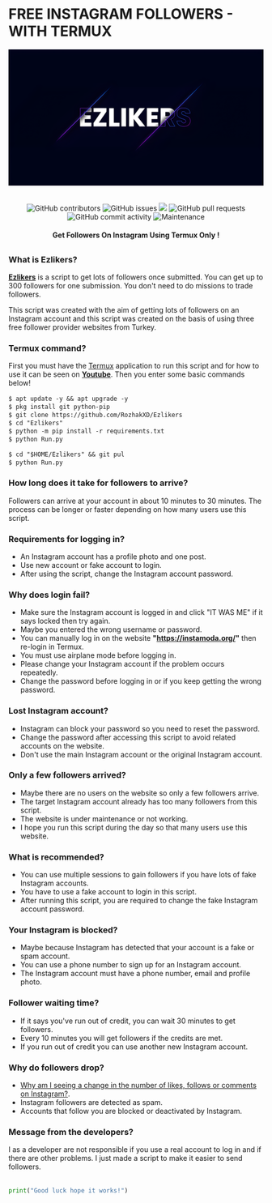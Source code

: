 # FREE INSTAGRAM FOLLOWERS - WITH TERMUX
<div align="center">
  <img src="Data/Ezlikers.png">
  <br>
  <br>
  <p>
    <img alt="GitHub contributors" src="https://img.shields.io/github/contributors/rozhakxd/Ezlikers">
    <img alt="GitHub issues" src="https://img.shields.io/github/issues/rozhakxd/Ezlikers">
    <img src="https://img.shields.io/badge/PRs-welcome-brightgreen.svg?style=shields">
    <img alt="GitHub pull requests" src="https://img.shields.io/github/issues-pr/rozhakxd/Ezlikers">
    <img alt="GitHub commit activity" src="https://img.shields.io/github/commit-activity/m/rozhakxd/Ezlikers">
    <img alt="Maintenance" src="https://img.shields.io/maintenance/no/2023">
  </p>
  <h4> Get Followers On Instagram Using Termux Only ! </h4>
</div>

##

### What is Ezlikers?
[**Ezlikers**](https://github.com/RozhakXD/Ezlikers) is a script to get lots of followers once submitted. You can get up to 300 followers for one submission. You don't need to do missions to trade followers.

This script was created with the aim of getting lots of followers on an Instagram account and this script was created on the basis of using three free follower provider websites from Turkey.

### Termux command?
First you must have the [Termux](https://f-droid.org/repo/com.termux_118.apk) application to run this script and for how to use it can be seen on [**Youtube**](https://youtu.be/3ZtuiDx3vtI). Then you enter some basic commands below!
```
$ apt update -y && apt upgrade -y
$ pkg install git python-pip
$ git clone https://github.com/RozhakXD/Ezlikers
$ cd "Ezlikers"
$ python -m pip install -r requirements.txt
$ python Run.py
```

```
$ cd "$HOME/Ezlikers" && git pul
$ python Run.py
```

### How long does it take for followers to arrive?
Followers can arrive at your account in about 10 minutes to 30 minutes. The process can be longer or faster depending on how many users use this script.

### Requirements for logging in?

- An Instagram account has a profile photo and one post.
- Use new account or fake account to login.
- After using the script, change the Instagram account password.

### Why does login fail?

- Make sure the Instagram account is logged in and click "IT WAS ME" if it says locked then try again.
- Maybe you entered the wrong username or password.
- You can manually log in on the website **"https://instamoda.org/"** then re-login in Termux.
- You must use airplane mode before logging in.
- Please change your Instagram account if the problem occurs repeatedly.
- Change the password before logging in or if you keep getting the wrong password.

### Lost Instagram account?

- Instagram can block your password so you need to reset the password.
- Change the password after accessing this script to avoid related accounts on the website.
- Don't use the main Instagram account or the original Instagram account.

### Only a few followers arrived?

- Maybe there are no users on the website so only a few followers arrive.
- The target Instagram account already has too many followers from this script.
- The website is under maintenance or not working.
- I hope you run this script during the day so that many users use this website.

### What is recommended?

- You can use multiple sessions to gain followers if you have lots of fake Instagram accounts.
- You have to use a fake account to login in this script.
- After running this script, you are required to change the fake Instagram account password.

### Your Instagram is blocked?

- Maybe because Instagram has detected that your account is a fake or spam account.
- You can use a phone number to sign up for an Instagram account.
- The Instagram account must have a phone number, email and profile photo.

### Follower waiting time?

- If it says you've run out of credit, you can wait 30 minutes to get followers.
- Every 10 minutes you will get followers if the credits are met.
- If you run out of credit you can use another new Instagram account.

### Why do followers drop?

- [Why am I seeing a change in the number of likes, follows or comments on Instagram?](https://help.instagram.com/572730176521116/?helpref=search&query=Mengapa%20saya%20melihat%20ada%20perubahan%20jumlah%20suka%2C%20ikuti%2C%20atau%20komentar%20di%20Instagram%3F&search_session_id=&sr=1).
- Instagram followers are detected as spam.
- Accounts that follow you are blocked or deactivated by Instagram.

### Message from the developers?
I as a developer are not responsible if you use a real account to log in and if there are other problems. I just made a script to make it easier to send followers.

##
```python
print("Good luck hope it works!")
```
##
